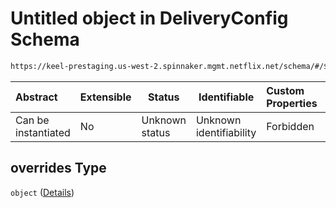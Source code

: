 # Untitled object in DeliveryConfig Schema

```txt
https://keel-prestaging.us-west-2.spinnaker.mgmt.netflix.net/schema/#/$defs/ApplicationLoadBalancerSpec/properties/overrides
```




| Abstract            | Extensible | Status         | Identifiable            | Custom Properties | Additional Properties | Access Restrictions | Defined In                                                    |
| :------------------ | ---------- | -------------- | ----------------------- | :---------------- | --------------------- | ------------------- | ------------------------------------------------------------- |
| Can be instantiated | No         | Unknown status | Unknown identifiability | Forbidden         | Allowed               | none                | [keel.schema.json\*](keel.schema.json "open original schema") |

## overrides Type

`object` ([Details](keel-defs-applicationloadbalancerspec-properties-overrides.md))
